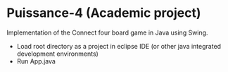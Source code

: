 # Puissance-4 (Academic project)

Implementation of the Connect four board game in Java using Swing.

- Load root directory as a project in eclipse IDE (or other java integrated development environments)
- Run App.java
